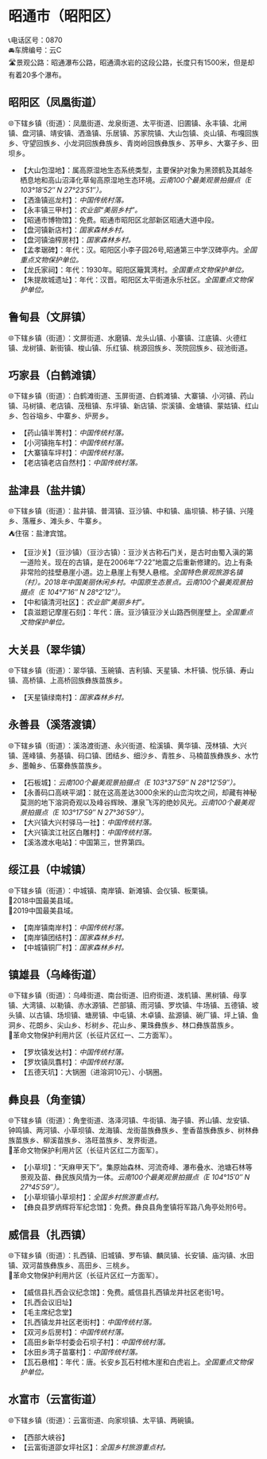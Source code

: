 # 昭通市（昭阳区）  
📞电话区号：0870  
🚘车牌编号：云C  
🛣️景观公路：昭通瀑布公路，昭通滴水岩的这段公路，长度只有1500米，但是却有着20多个瀑布。  

## 昭阳区（凤凰街道）  
🌐下辖乡镇（街道）：凤凰街道、龙泉街道、太平街道、旧圃镇、永丰镇、北闸镇、盘河镇、靖安镇、洒渔镇、乐居镇、苏家院镇、大山包镇、炎山镇、布嘎回族乡、守望回族乡、小龙洞回族彝族乡、青岗岭回族彝族乡、苏甲乡、大寨子乡、田坝乡。  
  
* 【大山包湿地】：属高原湿地生态系统类型，主要保护对象为黑颈鹤及其越冬栖息地和高山沼泽化草甸高原湿地生态环境。*云南100个最美观景拍摄点（E 103°18′52″ N 27°23′51″）。*  
* 【洒渔镇巡龙村】：*中国传统村落。*  
* 【永丰镇三甲村】：*农业部“美丽乡村”。*  
* 【昭通市博物馆】：免费。昭通市昭阳区北部新区昭通大道中段。  
* 【盘河镇新店村】：*国家森林乡村。*  
* 【盘河镇油榨房村】：*国家森林乡村。*  
* 【孟孝琚碑】：年代：汉。昭阳区小李子园26号,昭通第三中学汉碑亭内。*全国重点文物保护单位。*  
* 【龙氏家祠】：年代：1930年。昭阳区簸箕湾村。*全国重点文物保护单位。*  
* 【朱提故城遗址】：年代：汉晋。昭阳区太平街道永乐社区。*全国重点文物保护单位。*  

## 鲁甸县（文屏镇）  
🌐下辖乡镇（街道）：文屏街道、水磨镇、龙头山镇、小寨镇、江底镇、火德红镇、龙树镇、新街镇、梭山镇、乐红镇、桃源回族乡、茨院回族乡、砚池街道。  

## 巧家县（白鹤滩镇）  
🌐下辖乡镇（街道）：白鹤滩街道、玉屏街道、白鹤滩镇、大寨镇、小河镇、药山镇、马树镇、老店镇、茂租镇、东坪镇、新店镇、崇溪镇、金塘镇、蒙姑镇、红山乡、包谷垴乡、中寨乡、炉房乡。  
  
* 【药山镇半箐村】：*中国传统村落。*  
* 【小河镇拖车村】：*中国传统村落。*  
* 【大寨镇车坪村】：*中国传统村落。*  
* 【老店镇老店自然村】：*中国传统村落。*  

## 盐津县（盐井镇）  
🌐下辖乡镇（街道）：盐井镇、普洱镇、豆沙镇、中和镇、庙坝镇、柿子镇、兴隆乡、落雁乡、滩头乡、牛寨乡。  
⛺住宿：盐津宾馆。  
  
* 【豆沙关】（豆沙镇）（豆沙古镇）：豆沙关古称石门关，是古时由蜀入滇的第一道险关。现在的古镇，是在2006年“7·22”地震之后重新修建的。边上有条非常险的挂壁悬崖小道。边上悬崖上有僰人悬棺。*全国特色景观旅游名镇（村）。2018年中国美丽休闲乡村。中国原生态景点。云南100个最美观景拍摄点（E 104°7′16″ N 28°2′12″）。*  
* 【中和镇清河社区】：*农业部“美丽乡村”。*  
* 【袁滋题记摩崖石刻】：年代：唐。豆沙镇豆沙关山路西侧崖壁上。*全国重点文物保护单位。*  
  
## 大关县（翠华镇）  
🌐下辖乡镇（街道）：翠华镇、玉碗镇、吉利镇、天星镇、木杆镇、悦乐镇、寿山镇、高桥镇、上高桥回族彝族苗族乡。  
  
* 【天星镇绿南村】：*国家森林乡村。*  

## 永善县（溪落渡镇）  
🌐下辖乡镇（街道）：溪洛渡街道、永兴街道、桧溪镇、黄华镇、茂林镇、大兴镇、莲峰镇、务基镇、码口镇、团结乡、细沙乡、青胜乡、马楠苗族彝族乡、水竹乡、墨翰乡、伍寨彝族苗族乡。  
  
* 【石板城】：*云南100个最美观景拍摄点（E 103°37′59″ N 28°12′59″）。*  
* 【永善码口高峡平湖】：就在这高差达3000余米的山峦沟坎之间，却藏有神秘莫测的地下溶洞奇观以及峰谷辉映、瀑泉飞泻的绝妙风光。*云南100个最美观景拍摄点（E 103°17′59″ N 27°36′59″）。*  
* 【大兴镇大兴村驿马一社】：*中国传统村落。*  
* 【大兴镇滨江社区白雕村】：*中国传统村落。*  
* 【溪洛渡水电站】：中国第三，世界第四。  

## 绥江县（中城镇）  
🌐下辖乡镇（街道）：中城镇、南岸镇、新滩镇、会仪镇、板栗镇。  
🏅2018中国最美县域。  
🏅2019中国最美县域。  
  
* 【南岸镇南岸村】：*中国传统村落。*  
* 【南岸镇团结村】：*国家森林乡村。*  
* 【中城镇铜厂村】：*国家森林乡村。*  

## 镇雄县（乌峰街道）  
🌐下辖乡镇（街道）：乌峰街道、南台街道、旧府街道、泼机镇、黑树镇、母享镇、大湾镇、以勒镇、赤水源镇、芒部镇、雨河镇、罗坎镇、牛场镇、五德镇、坡头镇、以古镇、场坝镇、塘房镇、中屯镇、木卓镇、盐源镇、碗厂镇、坪上镇、鱼洞乡、花朗乡、尖山乡、杉树乡、花山乡、果珠彝族乡、林口彝族苗族乡。  
🚩革命文物保护利用片区（长征片区红一、二方面军）。  
  
* 【罗坎镇发达村】：*中国传统村落。*  
* 【罗坎镇凤翥村】：*中国传统村落。*  
* 【五德天坑】：大锅圈（进溶洞10元）、小锅圈。

## 彝良县（角奎镇）  
🌐下辖乡镇（街道）：角奎街道、洛泽河镇、牛街镇、海子镇、荞山镇、龙安镇、钟鸣镇、两河镇、小草坝镇、龙海镇、龙街苗族彝族乡、奎香苗族彝族乡、树林彝族苗族乡、柳溪苗族乡、洛旺苗族乡、发界街道。  
🚩革命文物保护利用片区（长征片区红二方面军）。  
  
* 【小草坝】：“天麻甲天下”。集原始森林、河流奇峰、瀑布叠水、池塘石林等景观及苗、彝民族风情为一体。*云南100个最美观景拍摄点（E 104°15′0″ N 27°45′59″）。*  
* 【小草坝镇小草坝村】：*全国乡村旅游重点村。*  
* 【彝良县罗炳辉将军纪念馆】：免费。彝良县角奎镇将军路八角亭处附6号。  

## 威信县（扎西镇）  
🌐下辖乡镇（街道）：扎西镇、旧城镇、罗布镇、麟凤镇、长安镇、庙沟镇、水田镇、双河苗族彝族乡、高田乡、三桃乡。  
🚩革命文物保护利用片区（长征片区红一方面军）。  
  
* 【威信县扎西会议纪念馆】：免费。威信县扎西镇龙井社区老街1号。  
* 【扎西会议旧址】  
* 【毛主席纪念堂】  
* 【扎西镇龙井社区老街村】：*中国传统村落。*  
* 【双河乡后房村】：*中国传统村落。*  
* 【高田乡新华村委会石坝子村】：*中国传统村落。*  
* 【水田乡湾子苗寨村】：*中国传统村落。*  
* 【瓦石悬棺】：年代：唐。长安乡瓦石村棺木崖和白虎岩上。*全国重点文物保护单位。*  

## 水富市（云富街道）  
🌐下辖乡镇（街道）：云富街道、向家坝镇、太平镇、两碗镇。  
  
* 【西部大峡谷】  
* 【云富街道邵女坪社区】：*全国乡村旅游重点村。*  